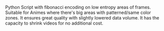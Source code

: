 Python Script with fibonacci encoding on low entropy areas of frames. Suitable for Animes where there's big areas with patterned/same color zones. It ensures great quality with slightly lowered data volume. It has the capacity to shrink videos for no additional cost.

